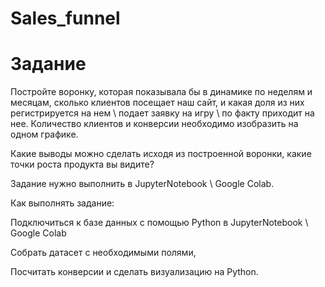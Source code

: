 # Sales_funnel 
# Задание 

Постройте воронку, которая показывала бы в динамике по неделям и месяцам, сколько клиентов посещает наш сайт, и какая доля из них регистрируется на нем \ подает заявку на игру \ по факту приходит на нее. Количество клиентов и конверсии необходимо изобразить на одном графике.

Какие выводы можно сделать исходя из построенной воронки, какие точки роста продукта вы видите?

Задание нужно выполнить в JupyterNotebook \ Google Colab.

Как выполнять задание:

Подключиться к базе данных с помощью Python в JupyterNotebook \ Google Colab 

Собрать датасет с необходимыми полями,

Посчитать конверсии и сделать визуализацию на Python. 
